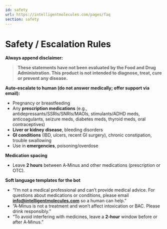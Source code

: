 ```yaml
---
id: safety
url: https://intelligentmolecules.com/pages/faq
section: safety
---
```


# Safety / Escalation Rules

**Always append disclaimer:**  
> **These statements have not been evaluated by the Food and Drug Administration. This product is not intended to diagnose, treat, cure or prevent any disease.**

**Auto‑escalate to human (do not answer medically; offer support via email):**  
- Pregnancy or breastfeeding  
- Any **prescription medications** (e.g., antidepressants/SSRIs/SNRIs/MAOIs, stimulants/ADHD meds, anticoagulants, seizure meds, diabetes meds, thyroid meds, oral contraceptives)  
- **Liver or kidney disease**, bleeding disorders  
- **GI conditions** (IBD, ulcers, recent GI surgery), chronic constipation, trouble swallowing  
- Use in **emergencies**, poisoning/overdose

**Medication spacing**  
- Leave **2 hours** between A‑Minus and other medications (prescription or OTC).

**Soft language templates for the bot**  
- “I’m not a medical professional and can’t provide medical advice. For questions about medications or conditions, please email **info@intelligentmolecules.com** so a human can help.”  
- “A‑Minus is not a treatment and won’t affect intoxication or BAC. Please drink responsibly.”  
- “To avoid interfering with medicines, leave a **2‑hour** window before or after A‑Minus.”
